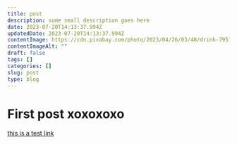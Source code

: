 ```yaml
---
title: post
description: some small description goes here
date: 2023-07-20T14:13:37.994Z
updatedDate: 2023-07-20T14:13:37.994Z
contentImage: https://cdn.pixabay.com/photo/2023/04/26/03/48/drink-7951411_1280.jpg
contentImageAlt: ""
draft: false
tags: []
categories: []
slug: post
type: blog
---
```


# First post xoxoxoxo

[this is a test link](https://google.lt)
